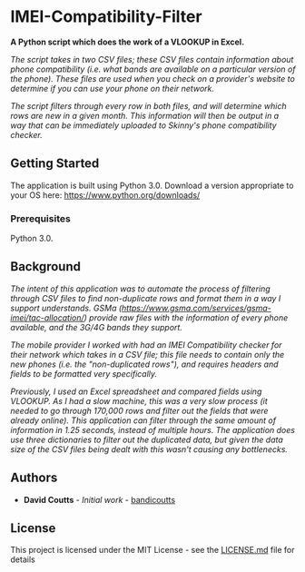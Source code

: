# IMEI-Compatibility-Filter

**A Python script which does the work of a VLOOKUP in Excel.**

_The script takes in two CSV files; these CSV files contain information about phone compatibility (i.e. what bands are available on a particular version of the phone). These files are used when you check on a provider's website to determine if you can use your phone on their network._

_The script filters through every row in both files, and will determine which rows are new in a given month. This information will then be output in a way that can be immediately uploaded to Skinny's phone compatibility checker._

## Getting Started

The application is built using Python 3.0. Download a version appropriate to your OS here: https://www.python.org/downloads/ 

### Prerequisites

Python 3.0.

## Background

_The intent of this application was to automate the process of filtering through CSV files to find non-duplicate rows and format them in a way I support understands. GSMa (https://www.gsma.com/services/gsma-imei/tac-allocation/) provide raw files with the information of every phone available, and the 3G/4G bands they support._

_The mobile provider I worked with had an IMEI Compatibility checker for their network which takes in a CSV file; this file needs to contain only the new phones (i.e. the "non-duplicated rows"), and requires headers and fields to be formatted very specifically._

_Previously, I used an Excel spreadsheet and compared fields using VLOOKUP. As I had a slow machine, this was a very slow process (it needed to go through 170,000 rows and filter out the fields that were already online). This application can filter through the same amount of information in 1.25 seconds, instead of multiple hours. The application does use three dictionaries to filter out the duplicated data, but given the data size of the CSV files being dealt with this wasn't causing any bottlenecks._

## Authors

- **David Coutts** - _Initial work_ - [bandicoutts](https://github.com/bandicoutts)

## License

This project is licensed under the MIT License - see the [LICENSE.md](LICENSE.md) file for details
